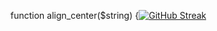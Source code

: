 function align_center($string) {[![GitHub Streak](https://streak-stats.demolab.com?user=ModySaDev&theme=black-ice&border_radius=5.5&date_format=j%2Fn%5B%2FY%5D&exclude_days=Mon%2CFri)](https://git.io/streak-stats)
